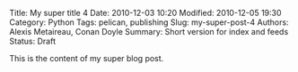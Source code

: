 Title: My super title 4
Date: 2010-12-03 10:20
Modified: 2010-12-05 19:30
Category: Python
Tags: pelican, publishing
Slug: my-super-post-4
Authors: Alexis Metaireau, Conan Doyle
Summary: Short version for index and feeds
Status: Draft

This is the content of my super blog post.